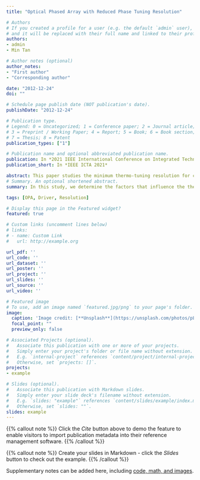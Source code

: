 ```yaml
---
title: "Optical Phased Array with Reduced Phase Tuning Resolution"

# Authors
# If you created a profile for a user (e.g. the default `admin` user), write the username (folder name) here 
# and it will be replaced with their full name and linked to their profile.
authors:
- admin
- Min Tan

# Author notes (optional)
author_notes:
- "First author"
- "Corresponding author"

date: "2012-12-24"
doi: ""

# Schedule page publish date (NOT publication's date).
publishDate: "2012-12-24"

# Publication type.
# Legend: 0 = Uncategorized; 1 = Conference paper; 2 = Journal article;
# 3 = Preprint / Working Paper; 4 = Report; 5 = Book; 6 = Book section;
# 7 = Thesis; 8 = Patent
publication_types: ["1"]

# Publication name and optional abbreviated publication name.
publication: In *2021 IEEE International Conference on Integrated Technologies and Applications*
publication_short: In *IEEE ICTA 2021*

abstract: This paper studies the minimum thermo-tuning resolution for calibrating and steering the 1-D optical phased array (OPA) through simulation and experiment. Through simulation, we determined the factors, including antenna pitch d, wavelength, and calibration procedure, that affect the phase tuning resolution requirement of 1-D OPAs. Simulation results show that the resolution can be reduced to 2 bits without degrading the beam quality. Furthermore, an OPA with 128 antennas is implemented. Experimental results validate that 2 bits resolution is sufficient to calibrate the 1-D OPA with the most power concentrated at the target direction.
# Summary. An optional shortened abstract.
summary: In this study, we determine the factors that influence the thermo-tuning resolution requirement of 1-D OPAs. The antenna pitch d, wavelength, and antenna number N have just a minor impact, while the calibration procedures have a significant impact on the minimum resolution. Furthermore, we also figure out the minimum phase tuning resolution required for calibrating and controlling 1-D OPAs.Experimental results agree well with our simulation results that 2 bits resolution is sufficient to tune OPAs with specified algorithms. We are optimistic that this finding will reduce the complexity and cost to drive OPAs, promoting the co-design of optical devices and control circuits of OPAs and encouraging the widespread use of OPAs.

tags: [OPA, Driver, Resolution]

# Display this page in the Featured widget?
featured: true

# Custom links (uncomment lines below)
# links:
# - name: Custom Link
#   url: http://example.org

url_pdf: ''
url_code: ''
url_dataset: ''
url_poster: ''
url_project: ''
url_slides: ''
url_source: ''
url_video: ''

# Featured image
# To use, add an image named `featured.jpg/png` to your page's folder. 
image:
  caption: 'Image credit: [**Unsplash**](https://unsplash.com/photos/pLCdAaMFLTE)'
  focal_point: ""
  preview_only: false

# Associated Projects (optional).
#   Associate this publication with one or more of your projects.
#   Simply enter your project's folder or file name without extension.
#   E.g. `internal-project` references `content/project/internal-project/index.md`.
#   Otherwise, set `projects: []`.
projects:
- example

# Slides (optional).
#   Associate this publication with Markdown slides.
#   Simply enter your slide deck's filename without extension.
#   E.g. `slides: "example"` references `content/slides/example/index.md`.
#   Otherwise, set `slides: ""`.
slides: example
---
```


{{% callout note %}}
Click the *Cite* button above to demo the feature to enable visitors to import publication metadata into their reference management software.
{{% /callout %}}

{{% callout note %}}
Create your slides in Markdown - click the *Slides* button to check out the example.
{{% /callout %}}

Supplementary notes can be added here, including [code, math, and images](https://wowchemy.com/docs/writing-markdown-latex/).
